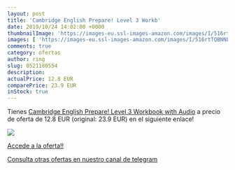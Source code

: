 ```yaml
---
layout: post
title: 'Cambridge English Prepare! Level 3 Workb'
date: 2019/10/24 14:02:00 +0000
thumbnailImage: 'https://images-eu.ssl-images-amazon.com/images/I/516rtTQBNNL._SL200_.jpg'
images: [ 'https://images-eu.ssl-images-amazon.com/images/I/516rtTQBNNL._SL200_.jpg' ]
comments: true
category: ofertas
author: ring
slug: 0521180554
description:
actualPrice: 12.8 EUR
comparePrice: 23.9 EUR
inStock: true
---
```


Tienes [Cambridge English Prepare! Level 3 Workbook with Audio](https://www.amazon.com/dp/0521180554/?tag=redken08-20) a precio de oferta de 12.8 EUR (original: 23.9 EUR) en el siguiente enlace!

[![](https://images-eu.ssl-images-amazon.com/images/I/516rtTQBNNL._SL200_.jpg)](https://www.amazon.com/dp/0521180554/?tag=redken08-20)

[Accede a la oferta!!](https://www.amazon.com/dp/0521180554/?tag=redken08-20)

[Consulta otras ofertas en nuestro canal de telegram](https://t.me/s/ofertas25)
